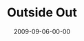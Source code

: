 ---
layout: message
category: message
series: "Inside Out"
title: "Outside Out"
date: 2009-09-06-00-00
message_id: 580
sc-permalink-url: "http://soundcloud.com/crdschurch/outside-out"
audio: "http://s3.amazonaws.com/crossroads-media/messages/audio/InsideOut4.mp3"
audio-duration: "35:40"
description: "Brian Tome talks with Bret Sims, Jean-Robert Cadet and Joan Conn about some of the great things happening outside of crossroads."
video: "http://s3.amazonaws.com/crossroads-media/messages/video/InsideOut4.mp4"
video-duration: "35:40"
yt-embed-url: "//www.youtube.com/embed/v10klUKyiqg"
video-image: "http://s3.amazonaws.com/crossroads-media/images/InsideOut4-still.jpg"
program: "http://s3.amazonaws.com/crossroads-media/documents/0905_06Program.pdf"
tag: 
 - reachout
 - haiti
 - justice
 - slavery
 - tome
explicit: false
---